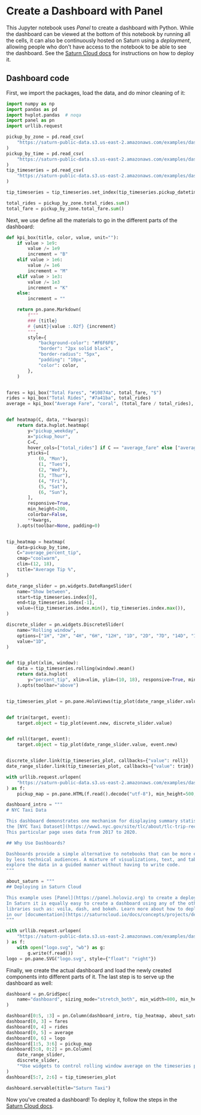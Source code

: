 # Create a Dashboard with Panel


This Jupyter notebook uses _Panel_ to create a dashboard with Python. While the dashboard can be viewed at the bottom of this notebook by running all the cells, it can also be continuously hosted on Saturn using a _deployment_, allowing people who don't have access to the notebook to be able to see the dashboard. See the [Saturn Cloud docs](https://saturncloud.io/docs/examples/dashboards/dashboard/) for instructions on how to deploy it.

## Dashboard code
First, we import the packages, load the data, and do minor cleaning of it:


```python
import numpy as np
import pandas as pd
import hvplot.pandas  # noqa
import panel as pn
import urllib.request

pickup_by_zone = pd.read_csv(
    "https://saturn-public-data.s3.us-east-2.amazonaws.com/examples/dashboard/pickup_grouped_by_zone.csv"
)
pickup_by_time = pd.read_csv(
    "https://saturn-public-data.s3.us-east-2.amazonaws.com/examples/dashboard/pickup_grouped_by_time.csv"
)
tip_timeseries = pd.read_csv(
    "https://saturn-public-data.s3.us-east-2.amazonaws.com/examples/dashboard/pickup_average_percent_tip_timeseries.csv"
)

tip_timeseries = tip_timeseries.set_index(tip_timeseries.pickup_datetime.astype(np.datetime64))

total_rides = pickup_by_zone.total_rides.sum()
total_fare = pickup_by_zone.total_fare.sum()
```

Next, we use define all the materials to go in the different parts of the dashboard:


```python
def kpi_box(title, color, value, unit=""):
    if value > 1e9:
        value /= 1e9
        increment = "B"
    elif value > 1e6:
        value /= 1e6
        increment = "M"
    elif value > 1e3:
        value /= 1e3
        increment = "K"
    else:
        increment = ""

    return pn.pane.Markdown(
        f"""
        ### {title}
        # {unit}{value :.02f} {increment}
        """,
        style={
            "background-color": "#F6F6F6",
            "border": "2px solid black",
            "border-radius": "5px",
            "padding": "10px",
            "color": color,
        },
    )


fares = kpi_box("Total Fares", "#10874a", total_fare, "$")
rides = kpi_box("Total Rides", "#7a41ba", total_rides)
average = kpi_box("Average Fare", "coral", (total_fare / total_rides), "$")


def heatmap(C, data, **kwargs):
    return data.hvplot.heatmap(
        y="pickup_weekday",
        x="pickup_hour",
        C=C,
        hover_cols=["total_rides"] if C == "average_fare" else ["average_fare"],
        yticks=[
            (0, "Mon"),
            (1, "Tues"),
            (2, "Wed"),
            (3, "Thur"),
            (4, "Fri"),
            (5, "Sat"),
            (6, "Sun"),
        ],
        responsive=True,
        min_height=200,
        colorbar=False,
        **kwargs,
    ).opts(toolbar=None, padding=0)


tip_heatmap = heatmap(
    data=pickup_by_time,
    C="average_percent_tip",
    cmap="coolwarm",
    clim=(12, 18),
    title="Average Tip %",
)

date_range_slider = pn.widgets.DateRangeSlider(
    name="Show between",
    start=tip_timeseries.index[0],
    end=tip_timeseries.index[-1],
    value=(tip_timeseries.index.min(), tip_timeseries.index.max()),
)

discrete_slider = pn.widgets.DiscreteSlider(
    name="Rolling window",
    options=["1H", "2H", "4H", "6H", "12H", "1D", "2D", "7D", "14D", "1M"],
    value="1D",
)


def tip_plot(xlim, window):
    data = tip_timeseries.rolling(window).mean()
    return data.hvplot(
        y="percent_tip", xlim=xlim, ylim=(10, 18), responsive=True, min_height=200
    ).opts(toolbar="above")


tip_timeseries_plot = pn.pane.HoloViews(tip_plot(date_range_slider.value, discrete_slider.value))


def trim(target, event):
    target.object = tip_plot(event.new, discrete_slider.value)


def roll(target, event):
    target.object = tip_plot(date_range_slider.value, event.new)


discrete_slider.link(tip_timeseries_plot, callbacks={"value": roll})
date_range_slider.link(tip_timeseries_plot, callbacks={"value": trim})

with urllib.request.urlopen(
    "https://saturn-public-data.s3.us-east-2.amazonaws.com/examples/dashboard/pickup_map.html"
) as f:
    pickup_map = pn.pane.HTML(f.read().decode("utf-8"), min_height=500, min_width=500)

dashboard_intro = """
# NYC Taxi Data

This dashboard demonstrates one mechanism for displaying summary statistics of
the [NYC Taxi Dataset](https://www1.nyc.gov/site/tlc/about/tlc-trip-record-data.page).
This particular page uses data from 2017 to 2020.

## Why Use Dashboards?

Dashboards provide a simple alternative to notebooks that can be more easily digested
by less technical audiences. A mixture of visualizations, text, and tables lets the reader
explore the data in a guided manner without having to write code.
"""

about_saturn = """
## Deploying in Saturn Cloud

This example uses [Panel](https://panel.holoviz.org) to create a deployable interactive dashboard.
In Saturn it is equally easy to create a dashboard using any of the other popular dashboarding
libraries such as: voila, dash, and bokeh. Learn more about how to deploy models and dashboards
in our [documentation](https://saturncloud.io/docs/concepts/projects/deployments).
"""

with urllib.request.urlopen(
    "https://saturn-public-data.s3.us-east-2.amazonaws.com/examples/dashboard/logo.svg"
) as f:
    with open("logo.svg", "wb") as g:
        g.write(f.read())
logo = pn.pane.SVG("logo.svg", style={"float": "right"})
```

Finally, we create the actual dashboard and load the newly created components into different parts of it. The last step is to serve up the dashboard as well:


```python
dashboard = pn.GridSpec(
    name="dashboard", sizing_mode="stretch_both", min_width=800, min_height=600, max_height=850
)

dashboard[0:5, :3] = pn.Column(dashboard_intro, tip_heatmap, about_saturn)
dashboard[0, 3] = fares
dashboard[0, 4] = rides
dashboard[0, 5] = average
dashboard[0, 6] = logo
dashboard[1:5, 3:6] = pickup_map
dashboard[5:8, 0:2] = pn.Column(
    date_range_slider,
    discrete_slider,
    "*Use widgets to control rolling window average on the timeseries plot or and to restrict to between certain dates*",
)
dashboard[5:7, 2:6] = tip_timeseries_plot

dashboard.servable(title="Saturn Taxi")
```

Now you've created a dashboard! To deploy it, follow the steps in the [Saturn Cloud docs](https://saturncloud.io/docs/examples/dashboards/dashboard/).
